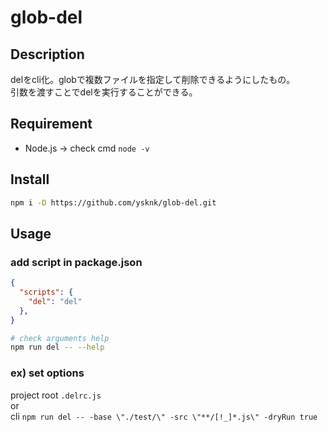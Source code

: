 # glob-del

## Description

delをcli化。globで複数ファイルを指定して削除できるようにしたもの。  
引数を渡すことでdelを実行することができる。  

## Requirement

* Node.js -> check cmd `node -v`

## Install

```sh
npm i -D https://github.com/ysknk/glob-del.git
```

## Usage

### add script in package.json

```json
{
  "scripts": {
    "del": "del"
  },
}
```

```sh
# check arguments help
npm run del -- --help
```

### ex) set options

project root `.delrc.js`  
or  
cli `npm run del -- -base \"./test/\" -src \"**/[!_]*.js\" -dryRun true
`
